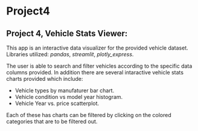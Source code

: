# Project4

## Project 4, Vehicle Stats Viewer:

This app is an interactive data visualizer for the provided vehicle dataset.
Libraries utilized: *pandas*,  *streamlit*,  *plotly_express*.

The user is able to search and filter vehicles according to the specific data columns provided.
In addition there are several intaractive vehicle stats charts provided which include:

- Vehicle types by manufaturer bar chart.
- Vehicle condition vs model year histogram.
- Vehicle Year vs. price scatterplot.

Each of these has charts can be filtered by clicking on the colored categories that are to be filtered out.
